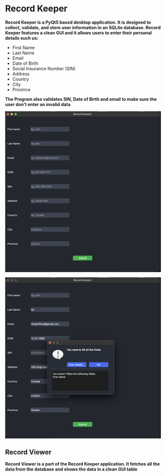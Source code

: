 # Record Keeper

**Record Keeper is a PyQt5 based desktop application. It is designed to collect, validate, and store user information in an SQLite database. Record Keeper features a clean GUI and it allows users to enter their personal details such us:**

- First Name
- Last Name
- Email
- Date of Birth
- Social Insurance Number (SIN)
- Address
- Country
- City
- Province


**The Program also validates SIN, Date of Birth and email to make sure the user don't enter an invalid data**

![alt text](assets/mainPage.png) 

![alt text](assets/mainPageWarning.png)

## Record Viewer

**Record Viewer is a part of the Record Keeper application. It fetches all the data from the database and shows the data in a clean GUI table**